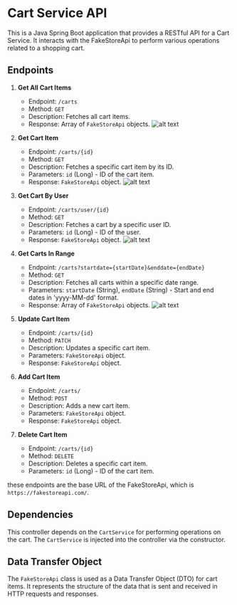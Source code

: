# Cart Service API

This is a Java Spring Boot application that provides a RESTful API for a Cart Service. It interacts with the FakeStoreApi to perform various operations related to a shopping cart.

## Endpoints

1. **Get All Cart Items**
    - Endpoint: `/carts`
    - Method: `GET`
    - Description: Fetches all cart items.
    - Response: Array of `FakeStoreApi` objects.
    ![alt text](image.png)
2. **Get Cart Item**
    - Endpoint: `/carts/{id}`
    - Method: `GET`
    - Description: Fetches a specific cart item by its ID.
    - Parameters: `id` (Long) - ID of the cart item.
    - Response: `FakeStoreApi` object.
    ![alt text](image-1.png)
3. **Get Cart By User**
    - Endpoint: `/carts/user/{id}`
    - Method: `GET`
    - Description: Fetches a cart by a specific user ID.
    - Parameters: `id` (Long) - ID of the user.
    - Response: `FakeStoreApi` object.
    ![alt text](image-2.png)

4. **Get Carts In Range**
    - Endpoint: `/carts?startdate={startDate}&enddate={endDate}`
    - Method: `GET`
    - Description: Fetches all carts within a specific date range.
    - Parameters: `startDate` (String), `endDate` (String) - Start and end dates in 'yyyy-MM-dd' format.
    - Response: Array of `FakeStoreApi` objects.
    ![alt text](image-3.png)

5. **Update Cart Item**
    - Endpoint: `/carts/{id}`
    - Method: `PATCH`
    - Description: Updates a specific cart item.
    - Parameters: `FakeStoreApi` object.
    - Response: `FakeStoreApi` object.

6. **Add Cart Item**
    - Endpoint: `/carts/`
    - Method: `POST`
    - Description: Adds a new cart item.
    - Parameters: `FakeStoreApi` object.
    - Response: `FakeStoreApi` object.

7. **Delete Cart Item**
    - Endpoint: `/carts/{id}`
    - Method: `DELETE`
    - Description: Deletes a specific cart item.
    - Parameters: `id` (Long) - ID of the cart item.

these endpoints are the base URL of the FakeStoreApi, which is `https://fakestoreapi.com/`.


## Dependencies

This controller depends on the `CartService` for performing operations on the cart. The `CartService` is injected into the controller via the constructor.

## Data Transfer Object

The `FakeStoreApi` class is used as a Data Transfer Object (DTO) for cart items. It represents the structure of the data that is sent and received in HTTP requests and responses.

